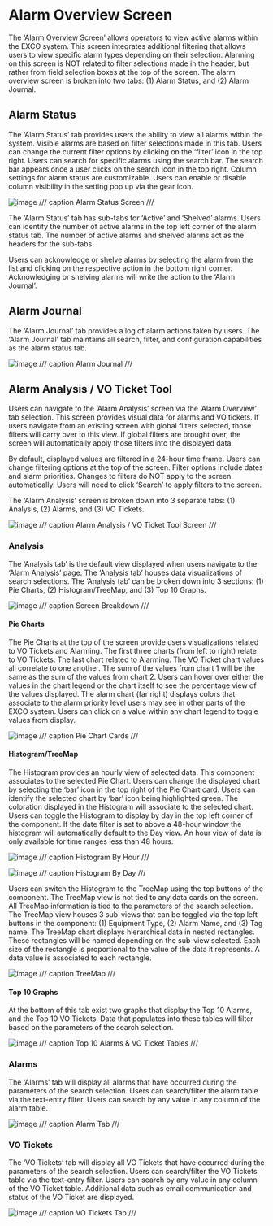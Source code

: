 # **Alarm Overview Screen**
The ‘Alarm Overview Screen’ allows operators to view active alarms within the EXCO system. This screen integrates additional filtering that allows users to view specific alarm types depending on their selection. Alarming on this screen is NOT related to filter selections made in the header, but rather from field selection boxes at the top of the screen. The alarm overview screen is broken into two tabs: (1) Alarm Status, and (2) Alarm Journal.

## **Alarm Status**
The ‘Alarm Status’ tab provides users the ability to view all alarms within the system. Visible alarms are based on filter selections made in this tab. Users can change the current filter options by clicking on the ‘filter’ icon in the top right. Users can search for specific alarms using the search bar. The search bar appears once a user clicks on the search icon in the top right. Column settings for alarm status are customizable. Users can enable or disable column visibility in the setting pop up via the gear icon.

![image](https://github.com/user-attachments/assets/7f1add4d-c869-4e88-b3ba-7e0927a63af2)
/// caption
Alarm Status Screen
///

The ‘Alarm Status’ tab has sub-tabs for ‘Active’ and ‘Shelved’ alarms. Users can identify the number of active alarms in the top left corner of the alarm status tab. The number of active alarms and shelved alarms act as the headers for the sub-tabs.

Users can acknowledge or shelve alarms by selecting the alarm from the list and clicking on the respective action in the bottom right corner. Acknowledging or shelving alarms will write the action to the ‘Alarm Journal’.

## **Alarm Journal**
The ‘Alarm Journal’ tab provides a log of alarm actions taken by users. The ‘Alarm Journal’ tab maintains all search, filter, and configuration capabilities as the alarm status tab.

![image](https://github.com/user-attachments/assets/84d74778-ff3d-44c0-bd35-906cd0101fae)
/// caption
Alarm Journal
///

## **Alarm Analysis / VO Ticket Tool**
Users can navigate to the ‘Alarm Analysis’ screen  via the ‘Alarm Overview’ tab selection. This screen provides visual data for alarms and VO tickets. If users navigate from an existing screen with global filters selected, those filters will carry over to this view. If global filters are brought over, the screen will automatically apply those filters into the displayed data. 

By default, displayed values are filtered in a 24-hour time frame. Users can change filtering options at the top of the screen. Filter options include dates and alarm priorities. Changes to filters do NOT apply to the screen automatically. Users will need to click ‘Search’ to apply filters to the screen. 

The ‘Alarm Analysis’ screen is broken down into 3 separate tabs: (1) Analysis, (2) Alarms, and (3) VO Tickets. 

![image](https://github.com/user-attachments/assets/299ded18-6c86-43f8-a4bd-2f2fbbcb1589)
/// caption
Alarm Analysis / VO Ticket Tool Screen
///

### **Analysis**
The ‘Analysis tab’ is the default view displayed when users navigate to the ‘Alarm Analysis’ page. The ‘Analysis tab’ houses data visualizations of search selections. The ‘Analysis tab’ can be broken down into 3 sections: (1) Pie Charts, (2) Histogram/TreeMap, and (3) Top 10 Graphs.

![image](https://github.com/user-attachments/assets/52310a7d-1242-4a40-a806-9caad1f15c17)
/// caption
Screen Breakdown
///

#### **Pie Charts**
The Pie Charts at the top of the screen provide users visualizations related to VO Tickets and Alarming. The first three charts (from left to right) relate to VO Tickets. The last chart related to Alarming. The VO Ticket chart values all correlate to one another. The sum of the values from chart 1 will be the same as the sum of the values from chart 2. Users can hover over either the values in the chart legend or the chart itself to see the percentage view of the values displayed. The alarm chart (far right) displays colors that associate to the alarm priority level users may see in other parts of the EXCO system. Users can click on a value within any chart legend to toggle values from display. 

![image](https://github.com/user-attachments/assets/1668227b-3580-44cb-ba39-4bc8e6759e8a)
/// caption
Pie Chart Cards
///

#### **Histogram/TreeMap**
The Histogram provides an hourly view of selected data. This component associates to the selected Pie Chart. Users can change the displayed chart by selecting the ‘bar’ icon in the top right of the Pie Chart card. Users can identify the selected chart by ‘bar’ icon being highlighted green. The coloration displayed in the Histogram will associate to the selected chart. Users can toggle the Histogram to display by day in the top left corner of the component. If the date filter is set to above a 48-hour window the histogram will automatically default to the Day view. An hour view of data is only available for time ranges less than 48 hours. 

![image](https://github.com/user-attachments/assets/59c8211d-012d-40ed-a7ec-fcb9350be29d)
/// caption
Histogram By Hour
/// 

![image](https://github.com/user-attachments/assets/8e3c1947-9bb8-4fff-a705-1e1ca203ccfe)
/// caption
Histogram By Day
///

Users can switch the Histogram to the TreeMap using the top buttons of the component. The TreeMap view is not tied to any data cards on the screen. All TreeMap information is tied to the parameters of the search selection. The TreeMap view houses 3 sub-views that can be toggled via the top left buttons in the component: (1) Equipment Type, (2) Alarm Name, and (3) Tag name. The TreeMap chart displays hierarchical data in nested rectangles. These rectangles will be named depending on the sub-view selected. Each size of the rectangle is proportional to the value of the data it represents. A data value is associated to each rectangle. 

![image](https://github.com/user-attachments/assets/9249bb5a-3bf8-43ee-a81d-1ac6f2b70435)
/// caption
TreeMap
///

#### **Top 10 Graphs**
At the bottom of this tab exist two graphs that display the Top 10 Alarms, and the Top 10 VO Tickets. Data that populates into these tables will filter based on the parameters of the search selection. 

![image](https://github.com/user-attachments/assets/1e417f2b-ea9b-4fae-9e8a-7da966063ca6)
/// caption
Top 10 Alarms & VO Ticket Tables
///

### **Alarms**
The ‘Alarms’ tab will display all alarms that have occurred during the parameters of the search selection. Users can search/filter the alarm table via the text-entry filter. Users can search by any value in any column of the alarm table.  

![image](https://github.com/user-attachments/assets/66b65143-b77a-4fd2-b277-6193359b9bd6)
/// caption
Alarm Tab
///

### **VO Tickets**
The ‘VO Tickets’ tab will display all VO Tickets that have occurred during the parameters of the search selection. Users can search/filter the VO Tickets table via the text-entry filter. Users can search by any value in any column of the VO Ticket table. Additional data such as email communication and status of the VO Ticket are displayed.

![image](https://github.com/user-attachments/assets/3bb6f0fe-8d7b-4e10-9b0d-e6bab7015ea5)
/// caption
VO Tickets Tab
///
